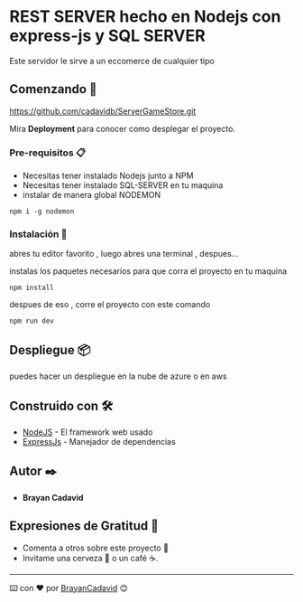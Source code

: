 # REST SERVER hecho en Nodejs con express-js y SQL SERVER

Este servidor le sirve a un eccomerce de cualquier tipo

## Comenzando 🚀

https://github.com/cadavidb/ServerGameStore.git

Mira **Deployment** para conocer como desplegar el proyecto.


### Pre-requisitos 📋

* Necesitas tener instalado Nodejs junto a NPM
* Necesitas tener instalado SQL-SERVER en tu maquina
* instalar de manera global NODEMON

`npm i -g nodemon `


### Instalación 🔧

abres tu editor favorito , luego abres una terminal , despues...

instalas los paquetes necesarios para que corra el proyecto en tu maquina

```
npm install
```


despues de eso , corre el proyecto con este comando


```
npm run dev
```




## Despliegue 📦

puedes hacer un despliegue en la nube de azure o en aws

## Construido con 🛠️



* [NodeJS](https://nodejs.org/es/) - El framework web usado
* [ExpressJs](https://expressjs.com/es/) - Manejador de dependencias



## Autor ✒️



* **Brayan Cadavid**




## Expresiones de Gratitud 🎁

* Comenta a otros sobre este proyecto 📢
* Invitame una cerveza 🍺 o un café ☕.




---
⌨️ con ❤️ por [BrayanCadavid](https://github.com/cadavidb) 😊
